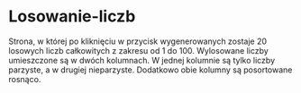 # Losowanie-liczb

Strona, w której po kliknięciu w przycisk wygenerowanych zostaje 20
losowych liczb całkowitych z zakresu od 1 do 100. Wylosowane liczby umieszczone są w dwóch kolumnach. W jednej
kolumnie są tylko liczby parzyste, a w drugiej nieparzyste. Dodatkowo obie kolumny
są posortowane rosnąco.
